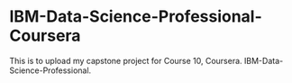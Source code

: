# IBM-Data-Science-Professional-Coursera
This is to upload my capstone project for Course 10, Coursera. IBM-Data-Science-Professional.
